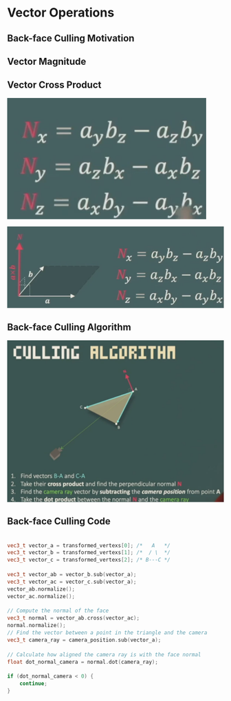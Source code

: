 ﻿# Vector Operations

## Back-face Culling Motivation

## Vector Magnitude



## Vector Cross Product

![image-20250309083323898](assets/image-20250309083323898.png)  

![image-20250309083351034](assets/image-20250309083351034.png)





## Back-face Culling Algorithm

![image-20250310063745430](assets/image-20250310063745430.png)



## Back-face Culling Code

```c++

vec3_t vector_a = transformed_vertexs[0]; /*   A   */
vec3_t vector_b = transformed_vertexs[1]; /*  / \  */
vec3_t vector_c = transformed_vertexs[2]; /* B---C */

vec3_t vector_ab = vector_b.sub(vector_a);
vec3_t vector_ac = vector_c.sub(vector_a);
vector_ab.normalize();
vector_ac.normalize();

// Compute the normal of the face
vec3_t normal = vector_ab.cross(vector_ac);
normal.normalize();
// Find the vector between a point in the triangle and the camera
vec3_t camera_ray = camera_position.sub(vector_a);

// Calculate how aligned the camera ray is with the face normal 
float dot_normal_camera = normal.dot(camera_ray);

if (dot_normal_camera < 0) {
	continue;
}
```









